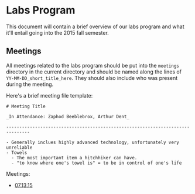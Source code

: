 # Labs Program

This document will contain a brief overview of our labs program and what it'll
entail going into the 2015 fall semester.

## Meetings

All meetings related to the labs program should be put into the `meetings`
directory in the current directory and should be named along the lines of
`YY-MM-DD_short_title_here`. They should also include who was present during the
meeting.

Here's a brief meeting file template:

```
# Meeting Title

_In Attendance: Zaphod Beeblebrox, Arthur Dent_

-------------------------------------------------------------------------------

- Generally inclues highly advanced technology, unfortunately very unreliable
- Towels
  - The most important item a hitchhiker can have.
  - "to know where one's towel is" = to be in control of one's life
```

Meetings:

- [07.13.15](meetings/15-07-13_initial_brainstorm.md)
